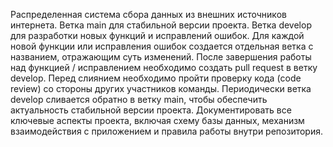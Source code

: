 Распределенная система сбора данных из внешних источников интернета.
Ветка main для стабильной версии проекта.
Ветка develop для разработки новых функций и исправлений ошибок.
Для каждой новой функции или исправления ошибок создается отдельная ветка с названием, отражающим суть изменений.
После завершения работы над функцией / исправлением необходимо создать pull request в ветку develop.
Перед слиянием необходимо пройти проверку кода (code review) со стороны других участников команды.
Периодически ветка develop сливается обратно в ветку main, чтобы обеспечить актуальность стабильной версии проекта.
Документировать все ключевые аспекты проекта, включая схему базы данных, механизм взаимодействия с приложением и правила работы внутри репозитория.
